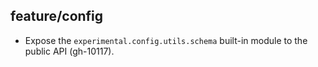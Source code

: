 ## feature/config

* Expose the `experimental.config.utils.schema` built-in module to the public
  API (gh-10117).
